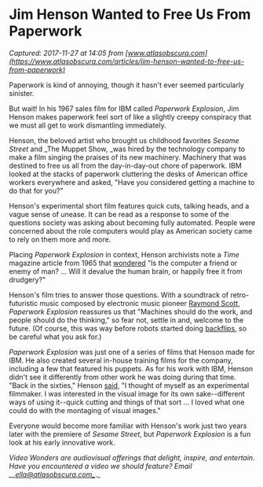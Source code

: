 # Jim Henson Wanted to Free Us From Paperwork

_Captured: 2017-11-27 at 14:05 from [www.atlasobscura.com](https://www.atlasobscura.com/articles/jim-henson-wanted-to-free-us-from-paperwork)_

Paperwork is kind of annoying, though it hasn't ever seemed particularly sinister.

But wait! In his 1967 sales film for IBM called _Paperwork Explosion_, Jim Henson makes paperwork feel sort of like a slightly creepy conspiracy that we must all get to work dismantling immediately.

Henson, the beloved artist who brought us childhood favorites _Sesame Street_ and _The Muppet Show, _was hired by the technology company to make a film singing the praises of its new machinery. Machinery that was destined to free us all from the day-in-day-out chore of paperwork. IBM looked at the stacks of paperwork cluttering the desks of American office workers everywhere and asked, "Have you considered getting a machine to do that for you?"

Henson's experimental short film features quick cuts, talking heads, and a vague sense of unease. It can be read as a response to some of the questions society was asking about becoming fully automated. People were concerned about the role computers would play as American society came to rely on them more and more.

Placing _Paperwork Explosion_ in context, Henson archivists note a _Time_ magazine article from 1965 that [wondered](https://www.henson.com/jimsredbook/2014/01/127-291968/) "Is the computer a friend or enemy of man? … Will it devalue the human brain, or happily free it from drudgery?"

Henson's film tries to answer those questions. With a soundtrack of retro-futuristic music composed by electronic music pioneer [Raymond Scott](http://www.raymondscott.net/), _Paperwork Explosion_ reassures us that "Machines should do the work, and people should do the thinking," so fear not, settle in and, welcome to the future. (Of course, this was way before robots started doing [backflips](https://youtu.be/fRj34o4hN4I), so be careful what you ask for.)

_Paperwork Explosion_ was just one of a series of films that Henson made for IBM. He also created several in-house training films for the company, including a few that featured his puppets. As for his work with IBM, Henson didn't see it differently from other work he was doing during that time. "Back in the sixties," Henson [said,](https://www.amazon.com/Jim-Henson-Brian-Jay-Jones/dp/0345526120) "I thought of myself as an experimental filmmaker. I was interested in the visual image for its own sake--different ways of using it--quick cutting and things of that sort … I loved what one could do with the montaging of visual images."

Everyone would become more familiar with Henson's work just two years later with the premiere of _Sesame Street_, but _Paperwork Explosion_ is a fun look at his early innovative work.

_Video Wonders are audiovisual offerings that delight, inspire, and entertain. Have you encountered a video we should feature? Email __[ella@atlasobscura.com_](mailto:ella@atlasobscura.com)_._
